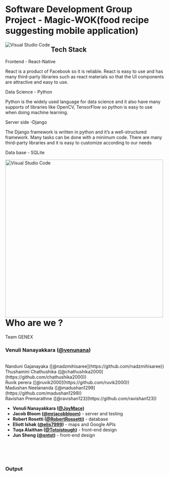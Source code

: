 # Software Development Group Project - Magic-WOK(food recipe suggesting mobile application)



<img align="left" alt="Visual Studio Code" width="auto" src="https://user-images.githubusercontent.com/66440787/118847393-52265000-b8eb-11eb-8436-06b4d1ca6c7e.gif" />


## Tech Stack

Frontend - React-Native

React is a product of Facebook so it is reliable. React is easy to use and has many third-party libraries such as react materials so that the UI components are attractive and easy to use.


Data Science - Python

Python is the widely used language for data science and it also have many supports of libraries like OpenCV, TensorFlow so python is easy to use when doing machine learning.


Server side -Django

The Django framework is written in python and it’s a well-structured framework. Many tasks can be done with a minimum code. There are many third-party libraries and it is easy to customize according to our needs


Data base - SQLite
<br>

<img align="left" alt="Visual Studio Code" width="500px" src="https://user-images.githubusercontent.com/66440787/118846131-0921cc00-b8ea-11eb-9972-2191deeeaa6a.jpg" />
<div></div>

<br>
<br>
<br>
<br>
<br>






























# Who are we ?

Team GENEX
<br>
### Venuli  Nanayakkara  ([@venunana](https://github.com/venunana))
<br>
  Nanduni Gajanayaka   ([@nadzmihisaree](https://github.com/nadzmihisaree))
<br>
Thushamini Chathushika  ([@chathushika2000](https://github.com/chathushika2000)) 

<br>
  Ruvik perera  ([@ruvik2000](https://github.com/ruvik2000)) 
<br>
 Madushan Neelananda  ([@madushan1299](https://github.com/madushan1299)) 
<br>
 Ravishan Premarathne  ([@ravishan123](https://github.com/ravishan123)) 



- **Venuli  Nanayakkara ([@JoyMace](https://github.com/JoyMace))** 
- **Jacob Bloom ([@mrjacobbloom](https://github.com/mrjacobbloom))** - server and testing
- **Robert Rosetti ([@RobertRossetti](https://github.com/RobertRossetti))** - database
- **Eliott Ishak ([@elis7999](https://github.com/elis7999))** - maps and Google APIs
- **Tuqa Alaithan ([@Totoistough](https://github.com/Totoistough))** - front-end design
- **Jun Sheng ([@sntst](https://github.com/sntst))** - front-end design









<br />
<br />


<br />

### Output

<br />
<br />

